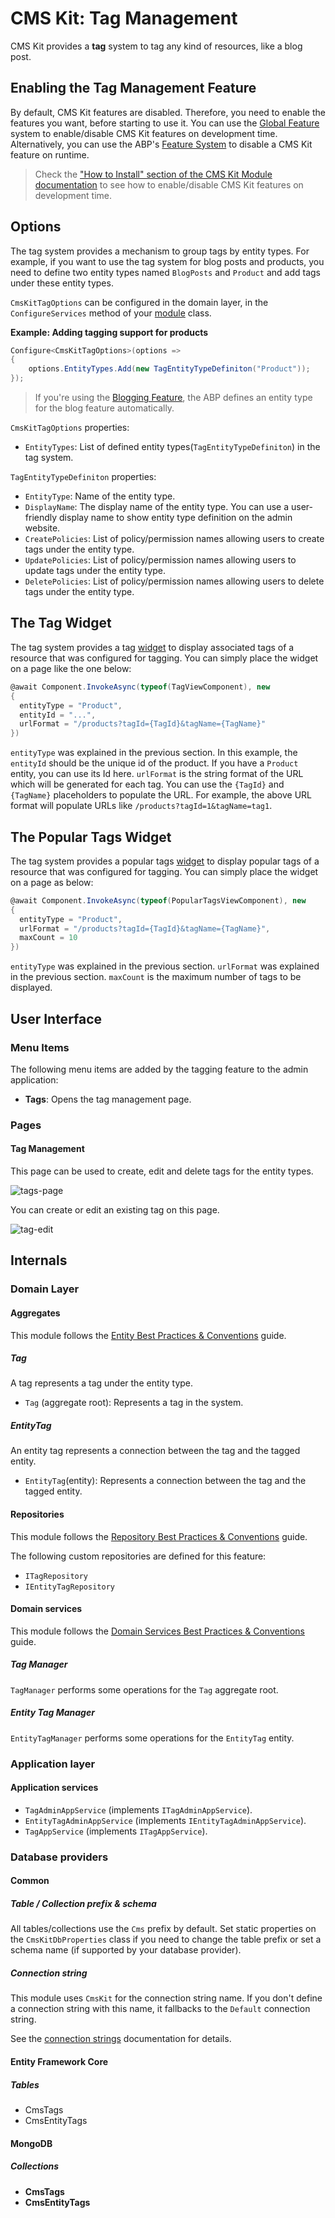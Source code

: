 # CMS Kit: Tag Management

CMS Kit provides a **tag** system to tag any kind of resources, like a blog post.

## Enabling the Tag Management Feature

By default, CMS Kit features are disabled. Therefore, you need to enable the features you want, before starting to use it. You can use the [Global Feature](../../framework/infrastructure/global-features.md) system to enable/disable CMS Kit features on development time. Alternatively, you can use the ABP's [Feature System](../../framework/infrastructure/features.md) to disable a CMS Kit feature on runtime.

> Check the ["How to Install" section of the CMS Kit Module documentation](index.md#how-to-install) to see how to enable/disable CMS Kit features on development time.

## Options

The tag system provides a mechanism to group tags by entity types. For example, if you want to use the tag system for blog posts and products, you need to define two entity types named `BlogPosts` and `Product` and add tags under these entity types.

`CmsKitTagOptions` can be configured in the domain layer, in the `ConfigureServices` method of your [module](../../framework/architecture/modularity/basics.md) class.

**Example: Adding tagging support for products**

```csharp
Configure<CmsKitTagOptions>(options =>
{
    options.EntityTypes.Add(new TagEntityTypeDefiniton("Product"));
});
```

> If you're using the [Blogging Feature](./blogging.md), the ABP defines an entity type for the blog feature automatically.

`CmsKitTagOptions` properties:

- `EntityTypes`: List of defined entity types(`TagEntityTypeDefiniton`) in the tag system. 

`TagEntityTypeDefiniton` properties:

- `EntityType`: Name of the entity type.
- `DisplayName`: The display name of the entity type. You can use a user-friendly display name to show entity type definition on the admin website.
- `CreatePolicies`: List of policy/permission names allowing users to create tags under the entity type.
- `UpdatePolicies`: List of policy/permission names allowing users to update tags under the entity type.
- `DeletePolicies`: List of policy/permission names allowing users to delete tags under the entity type.

## The Tag Widget

The tag system provides a tag [widget](../../framework/ui/mvc-razor-pages/widgets.md) to display associated tags of a resource that was configured for tagging. You can simply place the widget on a page like the one below:

```csharp
@await Component.InvokeAsync(typeof(TagViewComponent), new
{
  entityType = "Product",
  entityId = "...",
  urlFormat = "/products?tagId={TagId}&tagName={TagName}"
})
```

`entityType` was explained in the previous section. In this example, the `entityId` should be the unique id of the product. If you have a `Product` entity, you can use its Id here. `urlFormat` is the string format of the URL which will be generated for each tag. You can use the `{TagId}` and `{TagName}` placeholders to populate the URL. For example, the above URL format will populate URLs like `/products?tagId=1&tagName=tag1`.

## The Popular Tags Widget

The tag system provides a popular tags [widget](../../framework/ui/mvc-razor-pages/widgets.md) to display popular tags of a resource that was configured for tagging. You can simply place the widget on a page as below:

```csharp
@await Component.InvokeAsync(typeof(PopularTagsViewComponent), new
{
  entityType = "Product",
  urlFormat = "/products?tagId={TagId}&tagName={TagName}",
  maxCount = 10
})
```

`entityType` was explained in the previous section. `urlFormat` was explained in the previous section. `maxCount` is the maximum number of tags to be displayed.

## User Interface

### Menu Items

The following menu items are added by the tagging feature to the admin application:

* **Tags**: Opens the tag management page.

### Pages

#### Tag Management

This page can be used to create, edit and delete tags for the entity types.

![tags-page](../../images/cmskit-module-tags-page.png)

You can create or edit an existing tag on this page.

![tag-edit](../../images/cmskit-module-tag-edit.png)

## Internals

### Domain Layer

#### Aggregates

This module follows the [Entity Best Practices & Conventions](../../framework/architecture/best-practices/entities.md) guide.

##### Tag

A tag represents a tag under the entity type.

- `Tag` (aggregate root): Represents a tag in the system.

##### EntityTag

An entity tag represents a connection between the tag and the tagged entity.

- `EntityTag`(entity): Represents a connection between the tag and the tagged entity.

#### Repositories

This module follows the [Repository Best Practices & Conventions](../../framework/architecture/best-practices/repositories.md) guide.

The following custom repositories are defined for this feature:

- `ITagRepository`
- `IEntityTagRepository`

#### Domain services

This module follows the [Domain Services Best Practices & Conventions](../../framework/architecture/best-practices/domain-services.md) guide.

##### Tag Manager

`TagManager` performs some operations for the `Tag` aggregate root.

##### Entity Tag Manager

`EntityTagManager` performs some operations for the `EntityTag` entity.

### Application layer

#### Application services

- `TagAdminAppService` (implements `ITagAdminAppService`).
- `EntityTagAdminAppService` (implements `IEntityTagAdminAppService`).
- `TagAppService` (implements `ITagAppService`).

### Database providers

#### Common

##### Table / Collection prefix & schema

All tables/collections use the `Cms` prefix by default. Set static properties on the `CmsKitDbProperties` class if you need to change the table prefix or set a schema name (if supported by your database provider).

##### Connection string

This module uses `CmsKit` for the connection string name. If you don't define a connection string with this name, it fallbacks to the `Default` connection string.

See the [connection strings](../../framework/fundamentals/connection-strings.md) documentation for details.

#### Entity Framework Core

##### Tables

- CmsTags
- CmsEntityTags

#### MongoDB

##### Collections

- **CmsTags**
- **CmsEntityTags**
